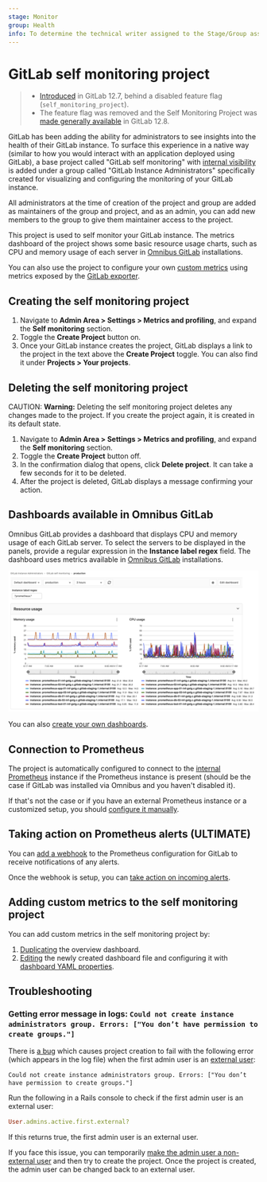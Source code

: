 ```yaml
---
stage: Monitor
group: Health
info: To determine the technical writer assigned to the Stage/Group associated with this page, see https://about.gitlab.com/handbook/engineering/ux/technical-writing/#designated-technical-writers
---
```


# GitLab self monitoring project

> - [Introduced](https://gitlab.com/gitlab-org/gitlab/-/issues/32351) in GitLab 12.7, behind a disabled feature flag (`self_monitoring_project`).
> - The feature flag was removed and the Self Monitoring Project was [made generally available](https://gitlab.com/gitlab-org/gitlab/-/issues/198511) in GitLab 12.8.

GitLab has been adding the ability for administrators to see insights into the
health of their GitLab instance. To surface this experience in a native way
(similar to how you would interact with an application deployed using GitLab),
a base project called "GitLab self monitoring" with
[internal visibility](../../../public_access/public_access.md#internal-projects)
is added under a group called "GitLab Instance Administrators"
specifically created for visualizing and configuring the monitoring of your
GitLab instance.

All administrators at the time of creation of the project and group are
added as maintainers of the group and project, and as an admin, you can
add new members to the group to give them maintainer access to the project.

This project is used to self monitor your GitLab instance. The metrics dashboard
of the project shows some basic resource usage charts, such as CPU and memory usage
of each server in [Omnibus GitLab](https://docs.gitlab.com/omnibus/) installations.

You can also use the project to configure your own
[custom metrics](../../../operations/metrics/index.md#adding-custom-metrics) using
metrics exposed by the [GitLab exporter](../prometheus/gitlab_metrics.md#metrics-available).

## Creating the self monitoring project

1. Navigate to **Admin Area > Settings > Metrics and profiling**, and expand the **Self monitoring** section.
1. Toggle the **Create Project** button on.
1. Once your GitLab instance creates the project, GitLab displays a link to the project in the text above the **Create Project** toggle. You can also find it under **Projects > Your projects**.

## Deleting the self monitoring project

CAUTION: **Warning:**
Deleting the self monitoring project deletes any changes made to the
project. If you create the project again, it is created in its default state.

1. Navigate to **Admin Area > Settings > Metrics and profiling**, and expand the **Self monitoring** section.
1. Toggle the **Create Project** button off.
1. In the confirmation dialog that opens, click **Delete project**.
   It can take a few seconds for it to be deleted.
1. After the project is deleted, GitLab displays a message confirming your action.

## Dashboards available in Omnibus GitLab

Omnibus GitLab provides a dashboard that displays CPU and memory usage
of each GitLab server. To select the servers to be displayed in the
panels, provide a regular expression in the **Instance label regex** field.
The dashboard uses metrics available in
[Omnibus GitLab](https://docs.gitlab.com/omnibus/) installations.

![GitLab self monitoring overview dashboard](img/self_monitoring_overview_dashboard.png)

You can also
[create your own dashboards](../../../operations/metrics/dashboards/index.md).

## Connection to Prometheus

The project is automatically configured to connect to the
[internal Prometheus](../prometheus/index.md) instance if the Prometheus
instance is present (should be the case if GitLab was installed via Omnibus
and you haven't disabled it).

If that's not the case or if you have an external Prometheus instance or a customized setup,
you should
[configure it manually](../../../user/project/integrations/prometheus.md#manual-configuration-of-prometheus).

## Taking action on Prometheus alerts **(ULTIMATE)**

You can [add a webhook](../../../operations/metrics/alerts.md#external-prometheus-instances)
to the Prometheus configuration for GitLab to receive notifications of any
alerts.

Once the webhook is setup, you can
[take action on incoming alerts](../../../operations/metrics/alerts.md#trigger-actions-from-alerts).

## Adding custom metrics to the self monitoring project

You can add custom metrics in the self monitoring project by:

1. [Duplicating](../../../operations/metrics/dashboards/index.md#duplicate-a-gitlab-defined-dashboard) the overview dashboard.
1. [Editing](../../../operations/metrics/index.md) the newly created dashboard file and configuring it with [dashboard YAML properties](../../../operations/metrics/dashboards/yaml.md).

## Troubleshooting

### Getting error message in logs: `Could not create instance administrators group. Errors: ["You don’t have permission to create groups."]`

There is [a bug](https://gitlab.com/gitlab-org/gitlab/-/issues/208676) which causes
project creation to fail with the following error (which appears in the log file)
when the first admin user is an
[external user](../../../user/permissions.md#external-users):

```plaintext
Could not create instance administrators group. Errors: ["You don’t have permission to create groups."]
```

Run the following in a Rails console to check if the first admin user is an external user:

```ruby
User.admins.active.first.external?
```

If this returns true, the first admin user is an external user.

If you face this issue, you can temporarily
[make the admin user a non-external user](../../../user/permissions.md#external-users)
and then try to create the project.
Once the project is created, the admin user can be changed back to an external user.
